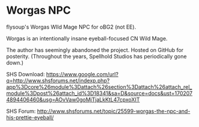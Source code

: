 # Worgas NPC
flysoup's Worgas WIld Mage NPC for oBG2 (not EE).

Worgas is an intentionally insane eyeball-focused CN Wild Mage.

The author has seemingly abandoned the project.  Hosted on GitHub for posterity.  (Throughout the years, Spellhold Studios has periodically gone down.)

SHS Download: https://www.google.com/url?q=http://www.shsforums.net/indexp.php?app%3Dcore%26module%3Dattach%26section%3Dattach%26attach_rel_module%3Dpost%26attach_id%3D18341&sa=D&source=docs&ust=1702074894406460&usg=AOvVaw0goMjTjaLkKtL47cpxoXIT

SHS Forum: http://www.shsforums.net/topic/25599-worgas-the-npc-and-his-prettie-eyeball/
